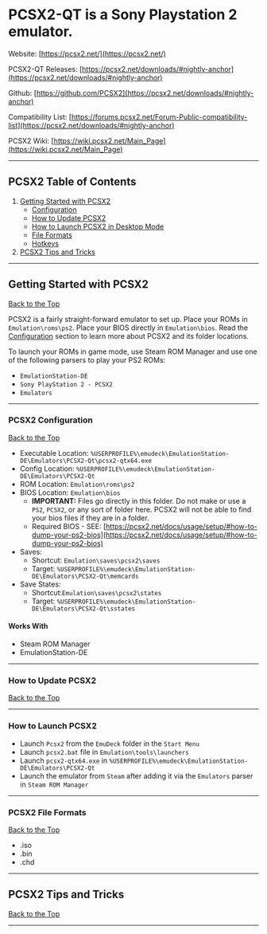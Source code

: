 # PCSX2-QT is a Sony Playstation 2 emulator.

Website: [https://pcsx2.net/](https://pcsx2.net/)

PCSX2-QT Releases: [https://pcsx2.net/downloads/#nightly-anchor](https://pcsx2.net/downloads/#nightly-anchor)

Github: [https://github.com/PCSX2](https://pcsx2.net/downloads/#nightly-anchor)

Compatibility List: [https://forums.pcsx2.net/Forum-Public-compatibility-list](https://pcsx2.net/downloads/#nightly-anchor)

PCSX2 Wiki: [https://wiki.pcsx2.net/Main_Page](https://wiki.pcsx2.net/Main_Page)

***

## PCSX2 Table of Contents

1. [Getting Started with PCSX2](#getting-started-with-pcsx2)
   - [Configuration](#pcsx2-configuration)
   - [How to Update PCSX2](#how-to-update-pcsx2)
   - [How to Launch PCSX2 in Desktop Mode](#how-to-launch-pcsx2-in-desktop-mode)
   - [File Formats](#pcsx2-file-formats)
   - [Hotkeys](../../controls-and-hotkeys/windows/hotkeys.md#pcsx2-playstation-2)
2. [PCSX2 Tips and Tricks](#pcsx2-tips-and-tricks)

***

## Getting Started with PCSX2

[Back to the Top](#pcsx2-qt-table-of-contents)

PCSX2 is a fairly straight-forward emulator to set up. Place your ROMs in `Emulation\roms\ps2`. Place your BIOS directly in `Emulation\bios`. Read the [Configuration](#pcsx2-configuration) section to learn more about PCSX2 and its folder locations.

To launch your ROMs in game mode, use Steam ROM Manager and use one of the following parsers to play your PS2 ROMs:

- `EmulationStation-DE`
- `Sony PlayStation 2 - PCSX2`
- `Emulators`

***

### PCSX2 Configuration

[Back to the Top](#pcsx2-qt-table-of-contents)

- Executable Location: `%USERPROFILE%\emudeck\EmulationStation-DE\Emulators\PCSX2-Qt\pcsx2-qtx64.exe`
- Config Location: `%USERPROFILE%\emudeck\EmulationStation-DE\Emulators\PCSX2-Qt`
- ROM Location: `Emulation\roms\ps2`
- BIOS Location: `Emulation\bios`
  - **IMPORTANT:** Files go directly in this folder. Do not make or use a `PS2`, `PCSX2`, or any sort of folder here. PCSX2 will not be able to find your bios files if they are in a folder.
  - Required BIOS  - SEE: [https://pcsx2.net/docs/usage/setup/#how-to-dump-your-ps2-bios](https://pcsx2.net/docs/usage/setup/#how-to-dump-your-ps2-bios)
- Saves:
  - Shortcut: `Emulation\saves\pcsx2\saves`
  - Target: `%USERPROFILE%\emudeck\EmulationStation-DE\Emulators\PCSX2-Qt\memcards`
- Save States:
  - Shortcut:`Emulation\saves\pcsx2\states`
  - Target: `%USERPROFILE%\emudeck\EmulationStation-DE\Emulators\PCSX2-Qt\sstates`

#### Works With

- Steam ROM Manager
- EmulationStation-DE

***

### How to Update PCSX2

[Back to the Top](#pcsx2-qt-table-of-contents)

***

### How to Launch PCSX2

- Launch `Pcsx2` from the `EmuDeck` folder in the `Start Menu`
- Launch `pcsx2.bat` file in `Emulation\tools\launchers`
- Launch `pcsx2-qtx64.exe` in `%USERPROFILE%\emudeck\EmulationStation-DE\Emulators\PCSX2-Qt`
- Launch the emulator from `Steam` after adding it via the `Emulators` parser in `Steam ROM Manager`

***

### PCSX2 File Formats

[Back to the Top](#pcsx2-qt-table-of-contents)

- .iso
- .bin
- .chd

***

## PCSX2 Tips and Tricks

[Back to the Top](#pcsx2-qt-table-of-contents)

***
